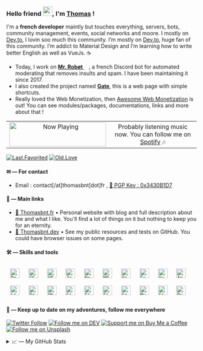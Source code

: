<!--

   Hello friend
   If you copy my README GitHub profile, keep this note for credits mentions :D
    — Thomas Bnt (https://thomasbnt.fr)

-->


### Hello friend <img src="https://github.com/thomasbnt/thomasbnt/blob/me/assets/hi.gif" width="25px">, I'm [Thomas](https://thomasbnt.fr) ! 

I'm a **french developer** maintly but touches everything, servers, bots, community management, events, social networks and moore. I mostly on [Dev.to](https://dev.to/thomasbnt), I lovin soo much this community. I’m mostly on [Dev.to](https://dev.to/thomasbnt), huge fan of this community. I’m addict to Material Design and I’m learning how to write better English as well as VueJs. ☕

- Today, I work on **[Mr. Robøt <img src="https://github.com/thomasbnt/thomasbnt/blob/me/assets/mrrobot.png" width="13px">](https://mrrobot.app/)**, a french Discord bot for automated moderating that removes insults and spam. I have been maintaining it since 2017.
- I also created the project named **[Gate](https://gate.thomasbnt.fr/)**, this is a web page with simple shortcuts. 
- Really loved the Web Monetization, then [Awesome Web Monetization](https://github.com/thomasbnt/awesome-web-monetization) is out! You can see modules/packages, documentations, links and more about that !

<table align="center">
  <tr>
    <td align="center">
     <a href="https://np.thomasbnt.dev/now-playing?open"><img src="https://np.thomasbnt.dev/now-playing" width="256" height="64" alt="Now Playing"></a>
   </td>
   <td align="center">
   Probably listening music now. You can follow me on <a href="https://open.spotify.com/user/w522c32cigrl3ga1ia2ggru7s" target="_blank">Spotify</a> 🎶
   </td>
     </tr>
</table>

[![Last.Favorited](https://img.shields.io/badge/Last.Favorited-%231DB954.svg?&style=for-the-badge&logo=spotify&logoColor=white)](https://open.spotify.com/playlist/3xUATnkTWt9OSilK4E5eCW) [![Old.Love](https://img.shields.io/badge/Old.Love-%231DB954.svg?&style=for-the-badge&logo=spotify&logoColor=white)](https://open.spotify.com/playlist/58Er0NTDmf1N095ft86XBq)

#### ✉ — For contact

- Email : contact[/at]thomasbnt[dot]fr , [🔑 PGP Key : 0x3430B1D7](https://thomasbnt.keybase.pub/keys/publickey_contact%40thomasbnt_fr.asc?dl=1)


#### 🎈 — Main links

- [🙌 Thomasbnt.fr](https://thomasbnt.fr) • Personal website with blog and full description about me and what I like. You'll find a lot of things on it but nothing to keep you for an eternity.
- [🔧 Thomasbnt.dev](https://thomasbnt.dev) • See my public resources and tests on GitHub. You could have browser issues on some pages.

#### 🛠 — Skills and tools

<code><img style="margin: 10px" src="https://devicons.github.io/devicon/devicon.git/icons/bootstrap/bootstrap-plain.svg" alt="Bootstrap" height="25" /></code>
<code><img style="margin: 10px" src="https://devicons.github.io/devicon/devicon.git/icons/css3/css3-original-wordmark.svg" alt="CSS3" height="25" /></code>
<code><img style="margin: 10px" src="https://devicons.github.io/devicon/devicon.git/icons/html5/html5-original-wordmark.svg" alt="HTML5" height="25" /></code>
<code><img style="margin: 10px" src="https://devicons.github.io/devicon/devicon.git/icons/javascript/javascript-original.svg" alt="JavaScript" height="25" /></code>
<code><img style="margin: 10px" src="https://devicons.github.io/devicon/devicon.git/icons/nodejs/nodejs-original-wordmark.svg" alt="Node.js" height="25" /></code>
<code><img style="margin: 10px" src="https://devicon.dev/devicon.git/icons/npm/npm-original-wordmark.svg" alt="NPM" height="25" /></code>
<code><img style="margin: 10px" src="https://devicon.dev/devicon.git/icons/yarn/yarn-original.svg" alt="Yarn" height="25" /></code>
<code><img style="margin: 10px" src="https://devicons.github.io/devicon/devicon.git/icons/express/express-original-wordmark.svg" alt="Express.js" height="25" /></code>
<code><img style="margin: 10px" src="https://devicon.dev/devicon.git/icons/vuejs/vuejs-original.svg" alt="Vue.js" height="25" /></code>
<code><img style="margin: 10px" src="https://devicon.dev/devicon.git/icons/apache/apache-line.svg" alt="Apache" height="25" /></code>
<code><img style="margin: 10px" src="https://devicons.github.io/devicon/devicon.git/icons/linux/linux-original.svg" alt="Linux" height="25" /></code>
<code><img style="margin: 10px" src="https://devicon.dev/devicon.git/icons/debian/debian-original.svg" alt="Debian" height="25" /></code>
<code><img style="margin: 10px" src="https://devicon.dev/devicon.git/icons/ubuntu/ubuntu-plain.svg" alt="Ubuntu" height="25" /></code>
<code><img style="margin: 10px" src="https://devicon.dev/devicon.git/icons/gimp/gimp-original.svg" alt="Gimp" height="25" /></code>
<code><img style="margin: 10px" src="https://www.vectorlogo.zone/logos/figma/figma-icon.svg" alt="Figma" height="25" /></code>
<code><img style="margin: 10px" src="https://devicon.dev/devicon.git/icons/webstorm/webstorm-plain.svg" alt="Figma" height="25" /></code>
<code><img style="margin: 10px" src="https://devicons.github.io/devicon/devicon.git/icons/sass/sass-original.svg" alt="Sass" height="25" /></code>
<code><img style="margin: 10px" src="https://devicons.github.io/devicon/devicon.git/icons/mysql/mysql-original-wordmark.svg" alt="MySQL" height="25" /></code>
<code><img style="margin: 10px" src="https://www.vectorlogo.zone/logos/git-scm/git-scm-icon.svg" alt="Git" height="25" /></code>
<code><img style="margin: 10px" src="https://devicons.github.io/devicon/devicon.git/icons/ruby/ruby-original-wordmark.svg" alt="Ruby" height="25" /></code>


#### 🍃 — Keep up to date on my adventures, follow me everywhere

[![Twitter Follow](https://img.shields.io/twitter/follow/Thomasbnt_?color=%231DA1F2&label=Follow%20me&logo=Twitter&style=for-the-badge)](https://twitter.com/Thomasbnt_) [![Follow me on DEV](https://img.shields.io/badge/dev.to-%2308090A.svg?&style=for-the-badge&logo=dev.to&logoColor=white&alt=devto)](https://dev.to/thomasbnt) [![Support me on Buy Me a Coffee](https://img.shields.io/badge/Support%20me-☕-orange.svg?style=for-the-badge)](https://www.buymeacoffee.com/thomasbnt?via=thomasbnt) [![Follow me on Unsplash](https://img.shields.io/badge/See%20my%20photos%20on-Unsplash%20%F0%9F%93%B8-black?style=for-the-badge)](https://unsplash.com/@thomasbnt)

<details>
<summary>📈 — My GitHub Stats</summary>
<table>
  <tr>
    <td align="center">
      <img src="https://github-readme-stats.vercel.app/api/?username=thomasbnt&show_icons=true&hide_border=true&hide_title=true&count_private=true"/>
    </td>
    <td align="center">
      <img src="https://github-readme-stats.vercel.app/api/top-langs/?username=thomasbnt&layout=compact&hide_border=true"/>
    </td>
  </tr>
</table>
</details>


